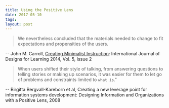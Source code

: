 ```yaml
---
title: Using the Positive Lens
date: 2017-05-10
tags: 
layout: post
---
```


> We nevertheless concluded that the materials needed to change to fit expectations and propensities of the users.

-- John M. Carroll, [Creating Minimalist Instruction](https://scholarworks.iu.edu/journals/index.php/ijdl/article/view/12887): International Journal of Designs for Learning 2014, Vol. 5, Issue 2

> When users shifted their style of talking, from answering questions to telling stories or making up scenarios, it was easier for them to let go of problems and constraints limited to `what is`."

--  Birgitta Bergvall-Kareborn et al, Creating a new leverage point for information systems development: Designing Information and Organizations with a Positive Lens, 2008
